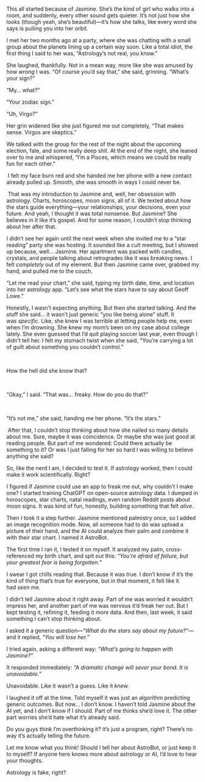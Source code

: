 This all started because of Jasmine. She’s the kind of girl who walks into a room, and suddenly, every other sound gets quieter. It’s not just how she looks (though yeah, she’s beautiful)—it’s how she talks, like every word she says is pulling you into her orbit.

I met her two months ago at a party, where she was chatting with a small group about the planets lining up a certain way soon. Like a total idiot, the first thing I said to her was, “Astrology’s not real, you know.” 

She laughed, thankfully. Not in a mean way, more like she was amused by how *wrong* I was. “Of course you’d say that,” she said, grinning. “What’s your sign?”

“My… what?” 

“Your zodiac sign.”

“Uh, Virgo?” 

Her grin widened like she just figured me out completely, “That makes sense. Virgos are skeptics.” 

We talked with the group for the rest of the night about the upcoming election, fate, and some really deep shit. At the end of the night, she leaned over to me and whispered, “I’m a Pisces, which means we could be really fun for each other.” 

 I felt my face burn red and she handed me her phone with a new contact already pulled up. Smooth, she was smooth in ways I could never be.

 That was my introduction to Jasmine and, well, her obsession with astrology. Charts, horoscopes, moon signs, all of it. We texted about how the stars guide everything—your relationships, your decisions, even your future. And yeah, I thought it was total nonsense. But Jasmine? She believes in it like it’s gospel. And for some reason, I couldn’t stop thinking about her after that.

I didn’t see her again until the next week when she invited me to a “star reading” party she was hosting. It sounded like a cult meeting, but I showed up because, well… Jasmine. Her apartment was packed with candles, crystals, and people talking about retrogrades like it was breaking news. I felt *completely* out of my element. But then Jasmine came over, grabbed my hand, and pulled me to the couch. 

“Let me read your chart,” she said, typing my birth date, time, and location into her astrology app. “Let’s see what the stars have to say about Geoff Lowe.” 

Honestly, I wasn’t expecting anything. But then she started talking. And the stuff she said… it wasn’t just generic “you like being alone” stuff. It was *specific*. Like, she knew I was terrible at letting people help me, even when I’m drowning. She knew my mom’s been on my case about college lately. She even guessed that I’d quit playing soccer last year, even though I didn’t tell her. I felt my stomach twist when she said, “You’re carrying a lot of guilt about something you couldn’t control.”

 

How the hell did she know that?

 

“Okay,” I said. “That was… freaky. How do you do that?”

 

“It’s not me,” she said, handing me her phone. “It’s the stars.”

 After that, I couldn’t stop thinking about how she nailed so many details about me. Sure, maybe it was coincidence. Or maybe she was just good at reading people. But part of me wondered: Could there actually be something to it? Or was I just falling for her so hard I was willing to believe anything she said?

So, like the nerd I am, I decided to test it. If astrology worked, then I could make it work scientifically. Right?

I figured if Jasmine could use an app to freak me out, why couldn’t I make one? I started training ChatGPT on open-source astrology data. I dumped in horoscopes, star charts, natal readings, even random Reddit posts about moon signs. It was kind of fun, honestly, building something that felt *alive*.

Then I took it a step further. Jasmine mentioned palmistry once, so I added an image recognition mode. Now, all someone had to do was upload a picture of their hand, and the AI could analyze their palm and combine it with their star chart. I named it AstroBot.

The first time I ran it, I tested it on myself. It analyzed my palm, cross-referenced my birth chart, and spit out this: *“You’re afraid of failure, but your greatest fear is being forgotten.”*

I swear I got chills reading that. Because it was true. I don’t know if it’s the kind of thing that’s true for everyone, but in that moment, it felt like it had *seen* me.

I didn’t tell Jasmine about it right away. Part of me was worried it wouldn’t impress her, and another part of me was nervous it’d freak her out. But I kept testing it, refining it, feeding it more data. And then, last week, it said something I can’t stop thinking about. 

I asked it a generic question—*“What do the stars say about my future?”*—and it replied, *“You will lose her.”*

I tried again, asking a different way: *“What’s going to happen with Jasmine?”*

It responded immediately: *“A dramatic change will sever your bond. It is unavoidable.”*

Unavoidable. Like it wasn’t a guess. Like it *knew.*

I laughed it off at the time. Told myself it was just an algorithm predicting generic outcomes. But now… I don’t know. I haven’t told Jasmine about the AI yet, and I don’t know if I should. Part of me thinks she’d love it. The other part worries she’d hate what it’s already said.

Do you guys think I’m overthinking it? It’s just a program, right? There’s no way it’s actually telling the future.

Let me know what you think! Should I tell her about AstroBot, or just keep it to myself? If anyone here knows more about astrology or AI, I’d love to hear your thoughts.

Astrology is fake, right?

 